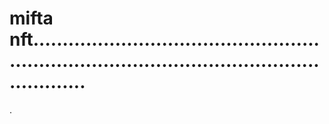 # mifta nft...................................................................................................................
.
